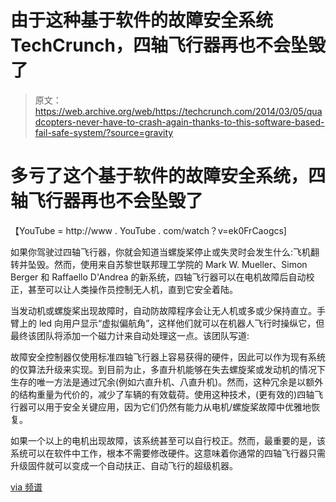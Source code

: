 # 由于这种基于软件的故障安全系统 TechCrunch，四轴飞行器再也不会坠毁了

> 原文：<https://web.archive.org/web/https://techcrunch.com/2014/03/05/quadcopters-never-have-to-crash-again-thanks-to-this-software-based-fail-safe-system/?source=gravity>

# 多亏了这个基于软件的故障安全系统，四轴飞行器再也不会坠毁了

【YouTube = http://www . YouTube . com/watch？v=ek0FrCaogcs]

如果你驾驶过四轴飞行器，你就会知道当螺旋桨停止或失灵时会发生什么:飞机翻转并坠毁。然而，使用来自苏黎世联邦理工学院的 Mark W. Mueller、Simon Berger 和 Raffaello D'Andrea 的新系统，四轴飞行器可以在电机故障后自动校正，甚至可以让人类操作员控制无人机，直到它安全着陆。

当发动机或螺旋桨出现故障时，自动防故障程序会让无人机或多或少保持直立。手臂上的 led 向用户显示“虚拟偏航角”，这样他们就可以在机器人飞行时操纵它，但最终该团队将添加一个磁力计来自动处理这一点。该团队写道:

故障安全控制器仅使用标准四轴飞行器上容易获得的硬件，因此可以作为现有系统的仅算法升级来实现。到目前为止，多直升机能够在失去螺旋桨或发动机的情况下生存的唯一方法是通过冗余(例如六直升机、八直升机)。然而，这种冗余是以额外的结构重量为代价的，减少了车辆的有效载荷。使用这种技术，(更有效的)四轴飞行器可以用于安全关键应用，因为它们仍然有能力从电机/螺旋桨故障中优雅地恢复。

如果一个以上的电机出现故障，该系统甚至可以自行校正。然而，最重要的是，该系统可以在软件中工作，根本不需要修改硬件。这意味着你通常的四轴飞行器只需升级固件就可以变成一个自动扶正、自动飞行的超级机器。

[via 频谱](https://web.archive.org/web/20221007034029/http://spectrum.ieee.org/automaton/robotics/aerial-robots/every-quadrotor-needs-this-amazing-failsafe-software#.UxdDHIzx33Y.hackernews)